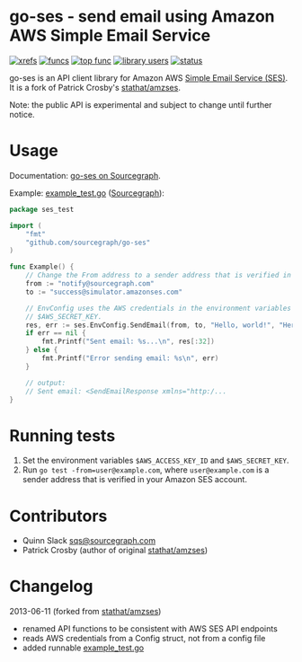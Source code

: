 go-ses - send email using Amazon AWS Simple Email Service
=========================================================

[![xrefs](https://sourcegraph.com/api/repos/github.com/sourcegraph/go-ses/badges/xrefs.png)](https://sourcegraph.com/github.com/sourcegraph/go-ses)
[![funcs](https://sourcegraph.com/api/repos/github.com/sourcegraph/go-ses/badges/funcs.png)](https://sourcegraph.com/github.com/sourcegraph/go-ses)
[![top func](https://sourcegraph.com/api/repos/github.com/sourcegraph/go-ses/badges/top-func.png)](https://sourcegraph.com/github.com/sourcegraph/go-ses)
[![library users](https://sourcegraph.com/api/repos/github.com/sourcegraph/go-ses/badges/library-users.png)](https://sourcegraph.com/github.com/sourcegraph/go-ses)
[![status](https://sourcegraph.com/api/repos/github.com/sourcegraph/go-ses/badges/status.png)](https://sourcegraph.com/github.com/sourcegraph/go-ses)

go-ses is an API client library for Amazon AWS [Simple Email Service
(SES)](http://aws.amazon.com/ses/). It is a fork of Patrick Crosby's
[stathat/amzses](https://github.com/stathat/amzses).

Note: the public API is experimental and subject to change until further notice.


Usage
=====

Documentation: [go-ses on Sourcegraph](https://sourcegraph.com/github.com/sourcegraph/go-ses).

Example: [example_test.go](https://github.com/sourcegraph/go-ses/blob/master/example_test.go) ([Sourcegraph](https://sourcegraph.com/github.com/sourcegraph/go-ses/tree/master/example_test.go)):

```go
package ses_test

import (
	"fmt"
	"github.com/sourcegraph/go-ses"
)

func Example() {
	// Change the From address to a sender address that is verified in your Amazon SES account.
	from := "notify@sourcegraph.com"
	to := "success@simulator.amazonses.com"

	// EnvConfig uses the AWS credentials in the environment variables $AWS_ACCESS_KEY_ID and
	// $AWS_SECRET_KEY.
	res, err := ses.EnvConfig.SendEmail(from, to, "Hello, world!", "Here is the message body.")
	if err == nil {
		fmt.Printf("Sent email: %s...\n", res[:32])
	} else {
		fmt.Printf("Error sending email: %s\n", err)
	}

	// output:
	// Sent email: <SendEmailResponse xmlns="http:/...
}
```


Running tests
=============

1. Set the environment variables `$AWS_ACCESS_KEY_ID` and `$AWS_SECRET_KEY`.
2. Run `go test -from=user@example.com`, where `user@example.com` is a sender address that is verified
   in your Amazon SES account.


Contributors
============

* Quinn Slack <sqs@sourcegraph.com>
* Patrick Crosby (author of original [stathat/amzses](https://github.com/stathat/amzses))


Changelog
=========

2013-06-11 (forked from [stathat/amzses](https://github.com/stathat/amzses))
* renamed API functions to be consistent with AWS SES API endpoints
* reads AWS credentials from a Config struct, not from a config file
* added runnable [example_test.go](https://github.com/sourcegraph/go-ses/blob/master/example_test.go)

